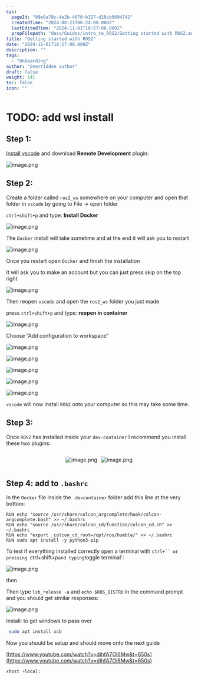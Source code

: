 ```yaml
---
sys:
  pageId: "89e0a78c-4e2b-4070-b327-d28cb0694742"
  createdTime: "2024-08-21T00:24:00.000Z"
  lastEditedTime: "2024-11-01T18:57:00.000Z"
  propFilepath: "docs/Guides/intro_to_ROS2/Getting started with ROS2.md"
title: "Getting started with ROS2"
date: "2024-11-01T18:57:00.000Z"
description: ""
tags:
  - "Onboarding"
author: "Overridden author"
draft: false
weight: 141
toc: false
icon: ""
---
```


# TODO: add wsl install

## Step 1:

[Install vscode](https://code.visualstudio.com/download) and download **Remote Development** plugin:

![image.png](https://prod-files-secure.s3.us-west-2.amazonaws.com/d518164a-d88e-44d1-a4ee-3adb3bd8bce0/efb52993-1881-4a40-b95e-6f020334f022/image.png?X-Amz-Algorithm=AWS4-HMAC-SHA256&X-Amz-Content-Sha256=UNSIGNED-PAYLOAD&X-Amz-Credential=ASIAZI2LB4662Y7K4DFI%2F20250129%2Fus-west-2%2Fs3%2Faws4_request&X-Amz-Date=20250129T081012Z&X-Amz-Expires=3600&X-Amz-Security-Token=IQoJb3JpZ2luX2VjEID%2F%2F%2F%2F%2F%2F%2F%2F%2F%2FwEaCXVzLXdlc3QtMiJIMEYCIQDQ8Ie%2B4pNYdVv%2FH99QMh3L6N0UGmWyW9EnCdkAeAPJ%2FAIhAKajuOZP50nfYHhiF7WgH64KLkR1uRJaj6eb2Bs67X2WKogECIn%2F%2F%2F%2F%2F%2F%2F%2F%2F%2FwEQABoMNjM3NDIzMTgzODA1IgwoDb9C1aZ549MzCyUq3AOICZr6fo8kWcR449XE070TWdhQ4VXKVwqFieUjNiALdLhMiYLwMiyuLxv2YOgyWtU%2FqajfDcfUY5%2FUr2V%2FdRmi0c%2FuTCffaeZsHPXpYW8OteXyIk8z0qyV2isDJTEJfEJqsDln%2FG0szTEk%2FvqBiOOgHiKjdQL2SmVd%2BafVXN%2BOsIAH%2BJbpyM3ZmjeU93crqmlu2x9qSfEYYZnFlf%2Bvkic4HEQNgSK9VDcUt%2BBikVubK27JDO6ASrZTrTX7Pqn5sQCgJifFZCOJG9wmyXxqw55L06I3Z2WydmevmDySBJyEq8CYoWoW4To9wajHHDj2nWippW24xXHr20rTA0rptO6qZIbhMG23ZLoirnqYWnvr3YlA3ku2pKWiY43YmlFZG1tHDof9XOKDrQdXtz5njYbaOjrAS7jpArTZGiTi%2B22jG6CNlHZKhYZ7a9xXlqinWMKP%2FEPbtH8fYx006COn84oRhoHkfXWzv1QeeWpBA9z4kkZLCLoBGAY%2Fpr5bFQw3%2F01zf5gZ6ce0XriCoKu0lqqgsxGE6xpcbHwOTAe6uFNzLN5M8WE5cIM35m4juxRxpmiBt6Y0kn19Re563nALH30hVcr2ykNXeqCBEvv9SMYSUTf13TFOG1FMMTYl6TDer%2Be8BjqkAWNwRlMMcXUzOW7VJeSTbyIHhk5LVdKnkC2p2NDfSzuOAoEKgBemgDdgNT1fYx2xWMJeH7%2B3VTt53x5pSD6cSTU%2FMD78BVBLBL8W4mmYChGSw2hfQiaEFEmC46NMKJnzcvI6UnNdAr5UJc0yj%2BoiKlJjCUY7MVWcTnbgnaD2DTTAAF5FuOEKc1q3pZC1HcRrLxFrcmtBcjss2eythUppYT%2FNCxNd&X-Amz-Signature=00120d7b8560e20c396f3c24317d1eba400490dff78a1b6c03120bd4d148d08b&X-Amz-SignedHeaders=host&x-id=GetObject)

## Step 2:

Create a folder called `ros2_ws` somewhere on your computer and open that folder in `vscode` by going to File → open folder 

`ctrl+shift+p` and type: **Install Docker**

![image.png](https://prod-files-secure.s3.us-west-2.amazonaws.com/d518164a-d88e-44d1-a4ee-3adb3bd8bce0/2269dc0e-1cd5-47ff-bceb-c04ad9b2eab0/image.png?X-Amz-Algorithm=AWS4-HMAC-SHA256&X-Amz-Content-Sha256=UNSIGNED-PAYLOAD&X-Amz-Credential=ASIAZI2LB4662Y7K4DFI%2F20250129%2Fus-west-2%2Fs3%2Faws4_request&X-Amz-Date=20250129T081012Z&X-Amz-Expires=3600&X-Amz-Security-Token=IQoJb3JpZ2luX2VjEID%2F%2F%2F%2F%2F%2F%2F%2F%2F%2FwEaCXVzLXdlc3QtMiJIMEYCIQDQ8Ie%2B4pNYdVv%2FH99QMh3L6N0UGmWyW9EnCdkAeAPJ%2FAIhAKajuOZP50nfYHhiF7WgH64KLkR1uRJaj6eb2Bs67X2WKogECIn%2F%2F%2F%2F%2F%2F%2F%2F%2F%2FwEQABoMNjM3NDIzMTgzODA1IgwoDb9C1aZ549MzCyUq3AOICZr6fo8kWcR449XE070TWdhQ4VXKVwqFieUjNiALdLhMiYLwMiyuLxv2YOgyWtU%2FqajfDcfUY5%2FUr2V%2FdRmi0c%2FuTCffaeZsHPXpYW8OteXyIk8z0qyV2isDJTEJfEJqsDln%2FG0szTEk%2FvqBiOOgHiKjdQL2SmVd%2BafVXN%2BOsIAH%2BJbpyM3ZmjeU93crqmlu2x9qSfEYYZnFlf%2Bvkic4HEQNgSK9VDcUt%2BBikVubK27JDO6ASrZTrTX7Pqn5sQCgJifFZCOJG9wmyXxqw55L06I3Z2WydmevmDySBJyEq8CYoWoW4To9wajHHDj2nWippW24xXHr20rTA0rptO6qZIbhMG23ZLoirnqYWnvr3YlA3ku2pKWiY43YmlFZG1tHDof9XOKDrQdXtz5njYbaOjrAS7jpArTZGiTi%2B22jG6CNlHZKhYZ7a9xXlqinWMKP%2FEPbtH8fYx006COn84oRhoHkfXWzv1QeeWpBA9z4kkZLCLoBGAY%2Fpr5bFQw3%2F01zf5gZ6ce0XriCoKu0lqqgsxGE6xpcbHwOTAe6uFNzLN5M8WE5cIM35m4juxRxpmiBt6Y0kn19Re563nALH30hVcr2ykNXeqCBEvv9SMYSUTf13TFOG1FMMTYl6TDer%2Be8BjqkAWNwRlMMcXUzOW7VJeSTbyIHhk5LVdKnkC2p2NDfSzuOAoEKgBemgDdgNT1fYx2xWMJeH7%2B3VTt53x5pSD6cSTU%2FMD78BVBLBL8W4mmYChGSw2hfQiaEFEmC46NMKJnzcvI6UnNdAr5UJc0yj%2BoiKlJjCUY7MVWcTnbgnaD2DTTAAF5FuOEKc1q3pZC1HcRrLxFrcmtBcjss2eythUppYT%2FNCxNd&X-Amz-Signature=a819f4fe797791af0bcdf8c78eae6e3de5fa9add522e18bffec30f62c7d8bf40&X-Amz-SignedHeaders=host&x-id=GetObject)

The `Docker` install will take sometime and at the end it will ask you to restart

![image.png](https://prod-files-secure.s3.us-west-2.amazonaws.com/d518164a-d88e-44d1-a4ee-3adb3bd8bce0/ed233f78-be33-4b1f-b89c-9c346c0e961e/image.png?X-Amz-Algorithm=AWS4-HMAC-SHA256&X-Amz-Content-Sha256=UNSIGNED-PAYLOAD&X-Amz-Credential=ASIAZI2LB4662Y7K4DFI%2F20250129%2Fus-west-2%2Fs3%2Faws4_request&X-Amz-Date=20250129T081012Z&X-Amz-Expires=3600&X-Amz-Security-Token=IQoJb3JpZ2luX2VjEID%2F%2F%2F%2F%2F%2F%2F%2F%2F%2FwEaCXVzLXdlc3QtMiJIMEYCIQDQ8Ie%2B4pNYdVv%2FH99QMh3L6N0UGmWyW9EnCdkAeAPJ%2FAIhAKajuOZP50nfYHhiF7WgH64KLkR1uRJaj6eb2Bs67X2WKogECIn%2F%2F%2F%2F%2F%2F%2F%2F%2F%2FwEQABoMNjM3NDIzMTgzODA1IgwoDb9C1aZ549MzCyUq3AOICZr6fo8kWcR449XE070TWdhQ4VXKVwqFieUjNiALdLhMiYLwMiyuLxv2YOgyWtU%2FqajfDcfUY5%2FUr2V%2FdRmi0c%2FuTCffaeZsHPXpYW8OteXyIk8z0qyV2isDJTEJfEJqsDln%2FG0szTEk%2FvqBiOOgHiKjdQL2SmVd%2BafVXN%2BOsIAH%2BJbpyM3ZmjeU93crqmlu2x9qSfEYYZnFlf%2Bvkic4HEQNgSK9VDcUt%2BBikVubK27JDO6ASrZTrTX7Pqn5sQCgJifFZCOJG9wmyXxqw55L06I3Z2WydmevmDySBJyEq8CYoWoW4To9wajHHDj2nWippW24xXHr20rTA0rptO6qZIbhMG23ZLoirnqYWnvr3YlA3ku2pKWiY43YmlFZG1tHDof9XOKDrQdXtz5njYbaOjrAS7jpArTZGiTi%2B22jG6CNlHZKhYZ7a9xXlqinWMKP%2FEPbtH8fYx006COn84oRhoHkfXWzv1QeeWpBA9z4kkZLCLoBGAY%2Fpr5bFQw3%2F01zf5gZ6ce0XriCoKu0lqqgsxGE6xpcbHwOTAe6uFNzLN5M8WE5cIM35m4juxRxpmiBt6Y0kn19Re563nALH30hVcr2ykNXeqCBEvv9SMYSUTf13TFOG1FMMTYl6TDer%2Be8BjqkAWNwRlMMcXUzOW7VJeSTbyIHhk5LVdKnkC2p2NDfSzuOAoEKgBemgDdgNT1fYx2xWMJeH7%2B3VTt53x5pSD6cSTU%2FMD78BVBLBL8W4mmYChGSw2hfQiaEFEmC46NMKJnzcvI6UnNdAr5UJc0yj%2BoiKlJjCUY7MVWcTnbgnaD2DTTAAF5FuOEKc1q3pZC1HcRrLxFrcmtBcjss2eythUppYT%2FNCxNd&X-Amz-Signature=c652ea376d6863c526a5cdd24e85002e206de4748cc224f5d8d73b6a9b57d2e5&X-Amz-SignedHeaders=host&x-id=GetObject)

Once you restart open `Docker` and finish the installation

It will ask you to make an account but you can just press skip on the top right

![image.png](https://prod-files-secure.s3.us-west-2.amazonaws.com/d518164a-d88e-44d1-a4ee-3adb3bd8bce0/21010ad9-1659-4fd9-9f59-9932a09b2a3d/image.png?X-Amz-Algorithm=AWS4-HMAC-SHA256&X-Amz-Content-Sha256=UNSIGNED-PAYLOAD&X-Amz-Credential=ASIAZI2LB4662Y7K4DFI%2F20250129%2Fus-west-2%2Fs3%2Faws4_request&X-Amz-Date=20250129T081012Z&X-Amz-Expires=3600&X-Amz-Security-Token=IQoJb3JpZ2luX2VjEID%2F%2F%2F%2F%2F%2F%2F%2F%2F%2FwEaCXVzLXdlc3QtMiJIMEYCIQDQ8Ie%2B4pNYdVv%2FH99QMh3L6N0UGmWyW9EnCdkAeAPJ%2FAIhAKajuOZP50nfYHhiF7WgH64KLkR1uRJaj6eb2Bs67X2WKogECIn%2F%2F%2F%2F%2F%2F%2F%2F%2F%2FwEQABoMNjM3NDIzMTgzODA1IgwoDb9C1aZ549MzCyUq3AOICZr6fo8kWcR449XE070TWdhQ4VXKVwqFieUjNiALdLhMiYLwMiyuLxv2YOgyWtU%2FqajfDcfUY5%2FUr2V%2FdRmi0c%2FuTCffaeZsHPXpYW8OteXyIk8z0qyV2isDJTEJfEJqsDln%2FG0szTEk%2FvqBiOOgHiKjdQL2SmVd%2BafVXN%2BOsIAH%2BJbpyM3ZmjeU93crqmlu2x9qSfEYYZnFlf%2Bvkic4HEQNgSK9VDcUt%2BBikVubK27JDO6ASrZTrTX7Pqn5sQCgJifFZCOJG9wmyXxqw55L06I3Z2WydmevmDySBJyEq8CYoWoW4To9wajHHDj2nWippW24xXHr20rTA0rptO6qZIbhMG23ZLoirnqYWnvr3YlA3ku2pKWiY43YmlFZG1tHDof9XOKDrQdXtz5njYbaOjrAS7jpArTZGiTi%2B22jG6CNlHZKhYZ7a9xXlqinWMKP%2FEPbtH8fYx006COn84oRhoHkfXWzv1QeeWpBA9z4kkZLCLoBGAY%2Fpr5bFQw3%2F01zf5gZ6ce0XriCoKu0lqqgsxGE6xpcbHwOTAe6uFNzLN5M8WE5cIM35m4juxRxpmiBt6Y0kn19Re563nALH30hVcr2ykNXeqCBEvv9SMYSUTf13TFOG1FMMTYl6TDer%2Be8BjqkAWNwRlMMcXUzOW7VJeSTbyIHhk5LVdKnkC2p2NDfSzuOAoEKgBemgDdgNT1fYx2xWMJeH7%2B3VTt53x5pSD6cSTU%2FMD78BVBLBL8W4mmYChGSw2hfQiaEFEmC46NMKJnzcvI6UnNdAr5UJc0yj%2BoiKlJjCUY7MVWcTnbgnaD2DTTAAF5FuOEKc1q3pZC1HcRrLxFrcmtBcjss2eythUppYT%2FNCxNd&X-Amz-Signature=d2ac4893ead3dfe8d9d33d0d1d84db4863c16aa226177b5fff4c891699afb11c&X-Amz-SignedHeaders=host&x-id=GetObject)

Then reopen `vscode` and open the `ros2_ws` folder you just made

press `ctrl+shift+p` and type: **reopen in container**

![image.png](https://prod-files-secure.s3.us-west-2.amazonaws.com/d518164a-d88e-44d1-a4ee-3adb3bd8bce0/4e93b8c2-41ad-488c-8095-c74205196118/image.png?X-Amz-Algorithm=AWS4-HMAC-SHA256&X-Amz-Content-Sha256=UNSIGNED-PAYLOAD&X-Amz-Credential=ASIAZI2LB4662Y7K4DFI%2F20250129%2Fus-west-2%2Fs3%2Faws4_request&X-Amz-Date=20250129T081012Z&X-Amz-Expires=3600&X-Amz-Security-Token=IQoJb3JpZ2luX2VjEID%2F%2F%2F%2F%2F%2F%2F%2F%2F%2FwEaCXVzLXdlc3QtMiJIMEYCIQDQ8Ie%2B4pNYdVv%2FH99QMh3L6N0UGmWyW9EnCdkAeAPJ%2FAIhAKajuOZP50nfYHhiF7WgH64KLkR1uRJaj6eb2Bs67X2WKogECIn%2F%2F%2F%2F%2F%2F%2F%2F%2F%2FwEQABoMNjM3NDIzMTgzODA1IgwoDb9C1aZ549MzCyUq3AOICZr6fo8kWcR449XE070TWdhQ4VXKVwqFieUjNiALdLhMiYLwMiyuLxv2YOgyWtU%2FqajfDcfUY5%2FUr2V%2FdRmi0c%2FuTCffaeZsHPXpYW8OteXyIk8z0qyV2isDJTEJfEJqsDln%2FG0szTEk%2FvqBiOOgHiKjdQL2SmVd%2BafVXN%2BOsIAH%2BJbpyM3ZmjeU93crqmlu2x9qSfEYYZnFlf%2Bvkic4HEQNgSK9VDcUt%2BBikVubK27JDO6ASrZTrTX7Pqn5sQCgJifFZCOJG9wmyXxqw55L06I3Z2WydmevmDySBJyEq8CYoWoW4To9wajHHDj2nWippW24xXHr20rTA0rptO6qZIbhMG23ZLoirnqYWnvr3YlA3ku2pKWiY43YmlFZG1tHDof9XOKDrQdXtz5njYbaOjrAS7jpArTZGiTi%2B22jG6CNlHZKhYZ7a9xXlqinWMKP%2FEPbtH8fYx006COn84oRhoHkfXWzv1QeeWpBA9z4kkZLCLoBGAY%2Fpr5bFQw3%2F01zf5gZ6ce0XriCoKu0lqqgsxGE6xpcbHwOTAe6uFNzLN5M8WE5cIM35m4juxRxpmiBt6Y0kn19Re563nALH30hVcr2ykNXeqCBEvv9SMYSUTf13TFOG1FMMTYl6TDer%2Be8BjqkAWNwRlMMcXUzOW7VJeSTbyIHhk5LVdKnkC2p2NDfSzuOAoEKgBemgDdgNT1fYx2xWMJeH7%2B3VTt53x5pSD6cSTU%2FMD78BVBLBL8W4mmYChGSw2hfQiaEFEmC46NMKJnzcvI6UnNdAr5UJc0yj%2BoiKlJjCUY7MVWcTnbgnaD2DTTAAF5FuOEKc1q3pZC1HcRrLxFrcmtBcjss2eythUppYT%2FNCxNd&X-Amz-Signature=c08f6b0639174a49ee313ea1980895a1dc9a17ebb0f5f912c3fd3b03da4b7a97&X-Amz-SignedHeaders=host&x-id=GetObject)

Choose “Add configuration to workspace”

![image.png](https://prod-files-secure.s3.us-west-2.amazonaws.com/d518164a-d88e-44d1-a4ee-3adb3bd8bce0/9560b282-5060-4989-ba37-97e7b2c22476/image.png?X-Amz-Algorithm=AWS4-HMAC-SHA256&X-Amz-Content-Sha256=UNSIGNED-PAYLOAD&X-Amz-Credential=ASIAZI2LB4662Y7K4DFI%2F20250129%2Fus-west-2%2Fs3%2Faws4_request&X-Amz-Date=20250129T081012Z&X-Amz-Expires=3600&X-Amz-Security-Token=IQoJb3JpZ2luX2VjEID%2F%2F%2F%2F%2F%2F%2F%2F%2F%2FwEaCXVzLXdlc3QtMiJIMEYCIQDQ8Ie%2B4pNYdVv%2FH99QMh3L6N0UGmWyW9EnCdkAeAPJ%2FAIhAKajuOZP50nfYHhiF7WgH64KLkR1uRJaj6eb2Bs67X2WKogECIn%2F%2F%2F%2F%2F%2F%2F%2F%2F%2FwEQABoMNjM3NDIzMTgzODA1IgwoDb9C1aZ549MzCyUq3AOICZr6fo8kWcR449XE070TWdhQ4VXKVwqFieUjNiALdLhMiYLwMiyuLxv2YOgyWtU%2FqajfDcfUY5%2FUr2V%2FdRmi0c%2FuTCffaeZsHPXpYW8OteXyIk8z0qyV2isDJTEJfEJqsDln%2FG0szTEk%2FvqBiOOgHiKjdQL2SmVd%2BafVXN%2BOsIAH%2BJbpyM3ZmjeU93crqmlu2x9qSfEYYZnFlf%2Bvkic4HEQNgSK9VDcUt%2BBikVubK27JDO6ASrZTrTX7Pqn5sQCgJifFZCOJG9wmyXxqw55L06I3Z2WydmevmDySBJyEq8CYoWoW4To9wajHHDj2nWippW24xXHr20rTA0rptO6qZIbhMG23ZLoirnqYWnvr3YlA3ku2pKWiY43YmlFZG1tHDof9XOKDrQdXtz5njYbaOjrAS7jpArTZGiTi%2B22jG6CNlHZKhYZ7a9xXlqinWMKP%2FEPbtH8fYx006COn84oRhoHkfXWzv1QeeWpBA9z4kkZLCLoBGAY%2Fpr5bFQw3%2F01zf5gZ6ce0XriCoKu0lqqgsxGE6xpcbHwOTAe6uFNzLN5M8WE5cIM35m4juxRxpmiBt6Y0kn19Re563nALH30hVcr2ykNXeqCBEvv9SMYSUTf13TFOG1FMMTYl6TDer%2Be8BjqkAWNwRlMMcXUzOW7VJeSTbyIHhk5LVdKnkC2p2NDfSzuOAoEKgBemgDdgNT1fYx2xWMJeH7%2B3VTt53x5pSD6cSTU%2FMD78BVBLBL8W4mmYChGSw2hfQiaEFEmC46NMKJnzcvI6UnNdAr5UJc0yj%2BoiKlJjCUY7MVWcTnbgnaD2DTTAAF5FuOEKc1q3pZC1HcRrLxFrcmtBcjss2eythUppYT%2FNCxNd&X-Amz-Signature=e31c8ce554501c30938bf60157e4f98036f0d5664769b89de31862d7174d964d&X-Amz-SignedHeaders=host&x-id=GetObject)

![image.png](https://prod-files-secure.s3.us-west-2.amazonaws.com/d518164a-d88e-44d1-a4ee-3adb3bd8bce0/2ee63f81-886b-48e8-a553-dc6e5eac99e4/image.png?X-Amz-Algorithm=AWS4-HMAC-SHA256&X-Amz-Content-Sha256=UNSIGNED-PAYLOAD&X-Amz-Credential=ASIAZI2LB4662Y7K4DFI%2F20250129%2Fus-west-2%2Fs3%2Faws4_request&X-Amz-Date=20250129T081012Z&X-Amz-Expires=3600&X-Amz-Security-Token=IQoJb3JpZ2luX2VjEID%2F%2F%2F%2F%2F%2F%2F%2F%2F%2FwEaCXVzLXdlc3QtMiJIMEYCIQDQ8Ie%2B4pNYdVv%2FH99QMh3L6N0UGmWyW9EnCdkAeAPJ%2FAIhAKajuOZP50nfYHhiF7WgH64KLkR1uRJaj6eb2Bs67X2WKogECIn%2F%2F%2F%2F%2F%2F%2F%2F%2F%2FwEQABoMNjM3NDIzMTgzODA1IgwoDb9C1aZ549MzCyUq3AOICZr6fo8kWcR449XE070TWdhQ4VXKVwqFieUjNiALdLhMiYLwMiyuLxv2YOgyWtU%2FqajfDcfUY5%2FUr2V%2FdRmi0c%2FuTCffaeZsHPXpYW8OteXyIk8z0qyV2isDJTEJfEJqsDln%2FG0szTEk%2FvqBiOOgHiKjdQL2SmVd%2BafVXN%2BOsIAH%2BJbpyM3ZmjeU93crqmlu2x9qSfEYYZnFlf%2Bvkic4HEQNgSK9VDcUt%2BBikVubK27JDO6ASrZTrTX7Pqn5sQCgJifFZCOJG9wmyXxqw55L06I3Z2WydmevmDySBJyEq8CYoWoW4To9wajHHDj2nWippW24xXHr20rTA0rptO6qZIbhMG23ZLoirnqYWnvr3YlA3ku2pKWiY43YmlFZG1tHDof9XOKDrQdXtz5njYbaOjrAS7jpArTZGiTi%2B22jG6CNlHZKhYZ7a9xXlqinWMKP%2FEPbtH8fYx006COn84oRhoHkfXWzv1QeeWpBA9z4kkZLCLoBGAY%2Fpr5bFQw3%2F01zf5gZ6ce0XriCoKu0lqqgsxGE6xpcbHwOTAe6uFNzLN5M8WE5cIM35m4juxRxpmiBt6Y0kn19Re563nALH30hVcr2ykNXeqCBEvv9SMYSUTf13TFOG1FMMTYl6TDer%2Be8BjqkAWNwRlMMcXUzOW7VJeSTbyIHhk5LVdKnkC2p2NDfSzuOAoEKgBemgDdgNT1fYx2xWMJeH7%2B3VTt53x5pSD6cSTU%2FMD78BVBLBL8W4mmYChGSw2hfQiaEFEmC46NMKJnzcvI6UnNdAr5UJc0yj%2BoiKlJjCUY7MVWcTnbgnaD2DTTAAF5FuOEKc1q3pZC1HcRrLxFrcmtBcjss2eythUppYT%2FNCxNd&X-Amz-Signature=708e390ba83999bc4ed322f9c060aefcf5e3a9411f63048c2ffc74a05d08fb16&X-Amz-SignedHeaders=host&x-id=GetObject)

![image.png](https://prod-files-secure.s3.us-west-2.amazonaws.com/d518164a-d88e-44d1-a4ee-3adb3bd8bce0/ae1580b2-b048-407e-aed9-b584224a7a04/image.png?X-Amz-Algorithm=AWS4-HMAC-SHA256&X-Amz-Content-Sha256=UNSIGNED-PAYLOAD&X-Amz-Credential=ASIAZI2LB4662Y7K4DFI%2F20250129%2Fus-west-2%2Fs3%2Faws4_request&X-Amz-Date=20250129T081012Z&X-Amz-Expires=3600&X-Amz-Security-Token=IQoJb3JpZ2luX2VjEID%2F%2F%2F%2F%2F%2F%2F%2F%2F%2FwEaCXVzLXdlc3QtMiJIMEYCIQDQ8Ie%2B4pNYdVv%2FH99QMh3L6N0UGmWyW9EnCdkAeAPJ%2FAIhAKajuOZP50nfYHhiF7WgH64KLkR1uRJaj6eb2Bs67X2WKogECIn%2F%2F%2F%2F%2F%2F%2F%2F%2F%2FwEQABoMNjM3NDIzMTgzODA1IgwoDb9C1aZ549MzCyUq3AOICZr6fo8kWcR449XE070TWdhQ4VXKVwqFieUjNiALdLhMiYLwMiyuLxv2YOgyWtU%2FqajfDcfUY5%2FUr2V%2FdRmi0c%2FuTCffaeZsHPXpYW8OteXyIk8z0qyV2isDJTEJfEJqsDln%2FG0szTEk%2FvqBiOOgHiKjdQL2SmVd%2BafVXN%2BOsIAH%2BJbpyM3ZmjeU93crqmlu2x9qSfEYYZnFlf%2Bvkic4HEQNgSK9VDcUt%2BBikVubK27JDO6ASrZTrTX7Pqn5sQCgJifFZCOJG9wmyXxqw55L06I3Z2WydmevmDySBJyEq8CYoWoW4To9wajHHDj2nWippW24xXHr20rTA0rptO6qZIbhMG23ZLoirnqYWnvr3YlA3ku2pKWiY43YmlFZG1tHDof9XOKDrQdXtz5njYbaOjrAS7jpArTZGiTi%2B22jG6CNlHZKhYZ7a9xXlqinWMKP%2FEPbtH8fYx006COn84oRhoHkfXWzv1QeeWpBA9z4kkZLCLoBGAY%2Fpr5bFQw3%2F01zf5gZ6ce0XriCoKu0lqqgsxGE6xpcbHwOTAe6uFNzLN5M8WE5cIM35m4juxRxpmiBt6Y0kn19Re563nALH30hVcr2ykNXeqCBEvv9SMYSUTf13TFOG1FMMTYl6TDer%2Be8BjqkAWNwRlMMcXUzOW7VJeSTbyIHhk5LVdKnkC2p2NDfSzuOAoEKgBemgDdgNT1fYx2xWMJeH7%2B3VTt53x5pSD6cSTU%2FMD78BVBLBL8W4mmYChGSw2hfQiaEFEmC46NMKJnzcvI6UnNdAr5UJc0yj%2BoiKlJjCUY7MVWcTnbgnaD2DTTAAF5FuOEKc1q3pZC1HcRrLxFrcmtBcjss2eythUppYT%2FNCxNd&X-Amz-Signature=2ed939c2f366ad3c5001584fa1cc178d5da9d6aeeb93464b4eb6d24ad6df7eab&X-Amz-SignedHeaders=host&x-id=GetObject)

![image.png](https://prod-files-secure.s3.us-west-2.amazonaws.com/d518164a-d88e-44d1-a4ee-3adb3bd8bce0/53255b28-f75e-430f-b9e3-c0ac8577e42b/image.png?X-Amz-Algorithm=AWS4-HMAC-SHA256&X-Amz-Content-Sha256=UNSIGNED-PAYLOAD&X-Amz-Credential=ASIAZI2LB4662Y7K4DFI%2F20250129%2Fus-west-2%2Fs3%2Faws4_request&X-Amz-Date=20250129T081012Z&X-Amz-Expires=3600&X-Amz-Security-Token=IQoJb3JpZ2luX2VjEID%2F%2F%2F%2F%2F%2F%2F%2F%2F%2FwEaCXVzLXdlc3QtMiJIMEYCIQDQ8Ie%2B4pNYdVv%2FH99QMh3L6N0UGmWyW9EnCdkAeAPJ%2FAIhAKajuOZP50nfYHhiF7WgH64KLkR1uRJaj6eb2Bs67X2WKogECIn%2F%2F%2F%2F%2F%2F%2F%2F%2F%2FwEQABoMNjM3NDIzMTgzODA1IgwoDb9C1aZ549MzCyUq3AOICZr6fo8kWcR449XE070TWdhQ4VXKVwqFieUjNiALdLhMiYLwMiyuLxv2YOgyWtU%2FqajfDcfUY5%2FUr2V%2FdRmi0c%2FuTCffaeZsHPXpYW8OteXyIk8z0qyV2isDJTEJfEJqsDln%2FG0szTEk%2FvqBiOOgHiKjdQL2SmVd%2BafVXN%2BOsIAH%2BJbpyM3ZmjeU93crqmlu2x9qSfEYYZnFlf%2Bvkic4HEQNgSK9VDcUt%2BBikVubK27JDO6ASrZTrTX7Pqn5sQCgJifFZCOJG9wmyXxqw55L06I3Z2WydmevmDySBJyEq8CYoWoW4To9wajHHDj2nWippW24xXHr20rTA0rptO6qZIbhMG23ZLoirnqYWnvr3YlA3ku2pKWiY43YmlFZG1tHDof9XOKDrQdXtz5njYbaOjrAS7jpArTZGiTi%2B22jG6CNlHZKhYZ7a9xXlqinWMKP%2FEPbtH8fYx006COn84oRhoHkfXWzv1QeeWpBA9z4kkZLCLoBGAY%2Fpr5bFQw3%2F01zf5gZ6ce0XriCoKu0lqqgsxGE6xpcbHwOTAe6uFNzLN5M8WE5cIM35m4juxRxpmiBt6Y0kn19Re563nALH30hVcr2ykNXeqCBEvv9SMYSUTf13TFOG1FMMTYl6TDer%2Be8BjqkAWNwRlMMcXUzOW7VJeSTbyIHhk5LVdKnkC2p2NDfSzuOAoEKgBemgDdgNT1fYx2xWMJeH7%2B3VTt53x5pSD6cSTU%2FMD78BVBLBL8W4mmYChGSw2hfQiaEFEmC46NMKJnzcvI6UnNdAr5UJc0yj%2BoiKlJjCUY7MVWcTnbgnaD2DTTAAF5FuOEKc1q3pZC1HcRrLxFrcmtBcjss2eythUppYT%2FNCxNd&X-Amz-Signature=58f8b362a84d56f5d2496142e57ea6c1e9e37fad17a4cbb634b32fe10f5b9ed4&X-Amz-SignedHeaders=host&x-id=GetObject)

![image.png](https://prod-files-secure.s3.us-west-2.amazonaws.com/d518164a-d88e-44d1-a4ee-3adb3bd8bce0/7c562767-5af9-4ffb-97d1-327bcdf4ee00/image.png?X-Amz-Algorithm=AWS4-HMAC-SHA256&X-Amz-Content-Sha256=UNSIGNED-PAYLOAD&X-Amz-Credential=ASIAZI2LB4662Y7K4DFI%2F20250129%2Fus-west-2%2Fs3%2Faws4_request&X-Amz-Date=20250129T081012Z&X-Amz-Expires=3600&X-Amz-Security-Token=IQoJb3JpZ2luX2VjEID%2F%2F%2F%2F%2F%2F%2F%2F%2F%2FwEaCXVzLXdlc3QtMiJIMEYCIQDQ8Ie%2B4pNYdVv%2FH99QMh3L6N0UGmWyW9EnCdkAeAPJ%2FAIhAKajuOZP50nfYHhiF7WgH64KLkR1uRJaj6eb2Bs67X2WKogECIn%2F%2F%2F%2F%2F%2F%2F%2F%2F%2FwEQABoMNjM3NDIzMTgzODA1IgwoDb9C1aZ549MzCyUq3AOICZr6fo8kWcR449XE070TWdhQ4VXKVwqFieUjNiALdLhMiYLwMiyuLxv2YOgyWtU%2FqajfDcfUY5%2FUr2V%2FdRmi0c%2FuTCffaeZsHPXpYW8OteXyIk8z0qyV2isDJTEJfEJqsDln%2FG0szTEk%2FvqBiOOgHiKjdQL2SmVd%2BafVXN%2BOsIAH%2BJbpyM3ZmjeU93crqmlu2x9qSfEYYZnFlf%2Bvkic4HEQNgSK9VDcUt%2BBikVubK27JDO6ASrZTrTX7Pqn5sQCgJifFZCOJG9wmyXxqw55L06I3Z2WydmevmDySBJyEq8CYoWoW4To9wajHHDj2nWippW24xXHr20rTA0rptO6qZIbhMG23ZLoirnqYWnvr3YlA3ku2pKWiY43YmlFZG1tHDof9XOKDrQdXtz5njYbaOjrAS7jpArTZGiTi%2B22jG6CNlHZKhYZ7a9xXlqinWMKP%2FEPbtH8fYx006COn84oRhoHkfXWzv1QeeWpBA9z4kkZLCLoBGAY%2Fpr5bFQw3%2F01zf5gZ6ce0XriCoKu0lqqgsxGE6xpcbHwOTAe6uFNzLN5M8WE5cIM35m4juxRxpmiBt6Y0kn19Re563nALH30hVcr2ykNXeqCBEvv9SMYSUTf13TFOG1FMMTYl6TDer%2Be8BjqkAWNwRlMMcXUzOW7VJeSTbyIHhk5LVdKnkC2p2NDfSzuOAoEKgBemgDdgNT1fYx2xWMJeH7%2B3VTt53x5pSD6cSTU%2FMD78BVBLBL8W4mmYChGSw2hfQiaEFEmC46NMKJnzcvI6UnNdAr5UJc0yj%2BoiKlJjCUY7MVWcTnbgnaD2DTTAAF5FuOEKc1q3pZC1HcRrLxFrcmtBcjss2eythUppYT%2FNCxNd&X-Amz-Signature=eb0c24115d73a9efc27ce57bfcf3ba6307cec8191281f5341551a94771677d39&X-Amz-SignedHeaders=host&x-id=GetObject)

`vscode` will now install `ROS2` onto your computer so this may take some time.

## Step 3:

Once `ROS2` has installed inside your `dev-container` I recommend you install these two plugins:

<div style="display: flex;flex-direction: row; column-gap:10px; max-width: 630px;justify-content: center;">
<div>

![image.png](https://prod-files-secure.s3.us-west-2.amazonaws.com/d518164a-d88e-44d1-a4ee-3adb3bd8bce0/3fc3d550-5a54-4ba1-ba6b-faa01cdb7369/image.png?X-Amz-Algorithm=AWS4-HMAC-SHA256&X-Amz-Content-Sha256=UNSIGNED-PAYLOAD&X-Amz-Credential=ASIAZI2LB466SBGWH7NC%2F20250129%2Fus-west-2%2Fs3%2Faws4_request&X-Amz-Date=20250129T081015Z&X-Amz-Expires=3600&X-Amz-Security-Token=IQoJb3JpZ2luX2VjEID%2F%2F%2F%2F%2F%2F%2F%2F%2F%2FwEaCXVzLXdlc3QtMiJHMEUCIF1SbS5fApgfiafnwJg0hA3Ptq5bianFHfwFDWAII%2FjbAiEA%2FpLEjRKJfqSZmXzgUxMMSJOyuIma3KCOnoRFB8PaCDcqiAQIiP%2F%2F%2F%2F%2F%2F%2F%2F%2F%2FARAAGgw2Mzc0MjMxODM4MDUiDOzLnfTHYflamJStKircA6L9Qipo9bPQZTGShpTc4ai6y4eO%2BBfnxxUdFguAaeIpX7Y1QxOkLnA1id9WQ4pnOD2gNi1V32Y0VwJS4KoXbjUnJ24BZ2O7OfvNaoEh3nl2PkpjOInzkgBtrKSspALnhQ7m3s1BFsN12%2Fk6EyZICCHw1hKfrzhjkudteHQpdA5%2FL9J6%2BtNZZNRyuSpJbWh53Wl4vtpqdn%2BmOx6JNG0Ry5AHMW%2FsmQ7zPJ32IBV5%2B2Fi10M%2B8RW28AV6DdtflHsdlyG6MibdyRJeBG1AVD4PtpTyJcGlGNVGFJEOrRp6wjPBwIQnJS1xu8xj8GzUM9wQd%2FEwvXSUyYUjb7VzeIPcdnsURYE1yqI79p28BAlmvGhh9blh65kl1ZFzOai%2Fs8ejIyPMgJXDW2fQZ%2FH8hrgv634z9yMcc3WmRjKExpC63mF0J%2FucMtbL%2FN9McCnMpzP02Az%2Fr3szVRJB8g0qg2kZ0d4%2FONjDqQOJZemj%2BvExfQFqo0Siz98Dsj%2Fj4MmXV7zG8CeuGoKwubi5Htq1JQv4W7AUOQn2kP%2BuyOGeazFC3dESTTmam%2BXqSwaiCjD4zqOnWBd5VTy3jTrOpvoLdWyLu0X4dm2acabfDxoZBKlU8Qn%2FeNrIdSsD46zzvlaVMJOw57wGOqUBcd6zJAcKswvt70yPh9BLAZfn51w7UhcemapW9o%2F0NZjIsVccU5MSN4s%2F%2FqiZdMJ%2FTq1u%2Fk8m9BznYApKWF4zGt24jr0r6tCDww4IMzLp2AaMDs45oMYrjqGbw49tobZAPSMXnUsdoMCRGo2GQ0VTBv0SWJaJjm6d6WJFf3RpAKvkOTAWB583qKksC0TOabWyuO9kK6Sk0XobonhFBWqjjLCrFEEY&X-Amz-Signature=6ce40653fbb4391f10e18c97b6f5935a5a93a1b2cdfd240b05fed0b9be90fdd4&X-Amz-SignedHeaders=host&x-id=GetObject)

</div>
<div>

![image.png](https://prod-files-secure.s3.us-west-2.amazonaws.com/d518164a-d88e-44d1-a4ee-3adb3bd8bce0/d994cc66-13c2-4093-a5a3-f84cf4601a82/image.png?X-Amz-Algorithm=AWS4-HMAC-SHA256&X-Amz-Content-Sha256=UNSIGNED-PAYLOAD&X-Amz-Credential=ASIAZI2LB4666ATUOAZN%2F20250129%2Fus-west-2%2Fs3%2Faws4_request&X-Amz-Date=20250129T081015Z&X-Amz-Expires=3600&X-Amz-Security-Token=IQoJb3JpZ2luX2VjEID%2F%2F%2F%2F%2F%2F%2F%2F%2F%2FwEaCXVzLXdlc3QtMiJGMEQCIHKPyYAL2XZGcrswm4JqqGOAXkT4zwWjx9z2epqEmSdSAiAZ1J%2FSO0CBhWxmRuEDyP%2FxQoVvo%2Fx5HCFvQzc7DpT6vyqIBAiI%2F%2F%2F%2F%2F%2F%2F%2F%2F%2F8BEAAaDDYzNzQyMzE4MzgwNSIMKOPTmrdJKThmXJ3MKtwDfT8O8V2PavJfR85H7xiu21yCVbtm5JrZz3tJySmdPwPblBZeyLlaWFtByvItRys92bVZk7v4xfyWPdzuU0%2BZu9ufHU7p992jkCy4cMr2tqibcTvfJJNYZ7HLgmLtNKpEU%2B7%2FjYUZ2egHU42wL6lWqPaOAmfa%2Fp0o2o0MclaeT8Oa%2FwJw1AvrljSNcrPYaIg771HGqzyXGTVMrKcODZvNevSnK0GL38GNhlMTkU1DKYf8RsknhMctUgcBY0PpWm0OkM03MRf4%2BDbXr9MLmcuk8s%2F7yjWO3YAkoXz11H98ytR3pt2gQ1rnNLl%2FCSXZdVUQJ5B%2F%2FWNi52y%2Bih30xONiZEiio0MMkQg3vvu5CBaBYCHbwMbdLpRoB9hpIALAdv3yixjyW1vZMjl5CntZCjMZGj1kzQFRfLBEeEWe%2F8Qh%2FdkM7e4hO%2F5KDAMEKTdOezwtXG%2BckKSqxpLMSOpxWm76hqrjYjVGxRDK%2BXc3K4VST5zrma5Y%2BijbfO%2F%2BBQIV8AZK%2BnRLw6Eno7o%2BvBMGDpfB7OrjpWYKfH2v8%2B3RvN%2Fn7L%2B6FcmEaWdI7cQg5aStYZ98Vk3Xe7dkLaLtfN%2BdWloD7XkkzlSK0pQSgQpP%2FICQXeQMOSPJdC2w9OuJ1isw9a7nvAY6pgGjVW8QPcFexqSdLZe3DdT8QsWpo6QiWZ0Fa51kYRZw2hMYZTgTOcZVFbV2i4D%2FKe8Bgf7%2F7j0kL7E95GmOEVLIiLFM3ktq9IoZmx1fDot9Z1KksChP6VsUMcN0uabzlfluBDd%2Fnds85%2BwvJZN3xoIWhzYS40bnSQBDjq2204dzmTk7LKV%2Fli6u5XkxF%2FKYj0k9896wmXxnspFMmffE5lDNJU%2Bf6lo%2F&X-Amz-Signature=96596eea434ebb969315a337a2a9c3fe1846731842c1adba5cd56e3fb40b9db8&X-Amz-SignedHeaders=host&x-id=GetObject)

</div>
</div>

## Step 4: add to `.bashrc`

In the `Docker` file inside the `.devcontainer` folder add this line at the very bottom: 

```docker
RUN echo "source /usr/share/colcon_argcomplete/hook/colcon-argcomplete.bash" >> ~/.bashrc
RUN echo "source /usr/share/colcon_cd/function/colcon_cd.sh" >> ~/.bashrc
RUN echo "export _colcon_cd_root=/opt/ros/humble/" >> ~/.bashrc
RUN sudo apt install -y python3-pip 
```

To test if everything installed correctly open a terminal with `ctrl+`` or pressing `ctrl+shift+p` and typing `toggle terminal`:

![image.png](https://prod-files-secure.s3.us-west-2.amazonaws.com/d518164a-d88e-44d1-a4ee-3adb3bd8bce0/6a4943d8-b04e-4c02-9a58-775f3384d1a5/image.png?X-Amz-Algorithm=AWS4-HMAC-SHA256&X-Amz-Content-Sha256=UNSIGNED-PAYLOAD&X-Amz-Credential=ASIAZI2LB4662Y7K4DFI%2F20250129%2Fus-west-2%2Fs3%2Faws4_request&X-Amz-Date=20250129T081012Z&X-Amz-Expires=3600&X-Amz-Security-Token=IQoJb3JpZ2luX2VjEID%2F%2F%2F%2F%2F%2F%2F%2F%2F%2FwEaCXVzLXdlc3QtMiJIMEYCIQDQ8Ie%2B4pNYdVv%2FH99QMh3L6N0UGmWyW9EnCdkAeAPJ%2FAIhAKajuOZP50nfYHhiF7WgH64KLkR1uRJaj6eb2Bs67X2WKogECIn%2F%2F%2F%2F%2F%2F%2F%2F%2F%2FwEQABoMNjM3NDIzMTgzODA1IgwoDb9C1aZ549MzCyUq3AOICZr6fo8kWcR449XE070TWdhQ4VXKVwqFieUjNiALdLhMiYLwMiyuLxv2YOgyWtU%2FqajfDcfUY5%2FUr2V%2FdRmi0c%2FuTCffaeZsHPXpYW8OteXyIk8z0qyV2isDJTEJfEJqsDln%2FG0szTEk%2FvqBiOOgHiKjdQL2SmVd%2BafVXN%2BOsIAH%2BJbpyM3ZmjeU93crqmlu2x9qSfEYYZnFlf%2Bvkic4HEQNgSK9VDcUt%2BBikVubK27JDO6ASrZTrTX7Pqn5sQCgJifFZCOJG9wmyXxqw55L06I3Z2WydmevmDySBJyEq8CYoWoW4To9wajHHDj2nWippW24xXHr20rTA0rptO6qZIbhMG23ZLoirnqYWnvr3YlA3ku2pKWiY43YmlFZG1tHDof9XOKDrQdXtz5njYbaOjrAS7jpArTZGiTi%2B22jG6CNlHZKhYZ7a9xXlqinWMKP%2FEPbtH8fYx006COn84oRhoHkfXWzv1QeeWpBA9z4kkZLCLoBGAY%2Fpr5bFQw3%2F01zf5gZ6ce0XriCoKu0lqqgsxGE6xpcbHwOTAe6uFNzLN5M8WE5cIM35m4juxRxpmiBt6Y0kn19Re563nALH30hVcr2ykNXeqCBEvv9SMYSUTf13TFOG1FMMTYl6TDer%2Be8BjqkAWNwRlMMcXUzOW7VJeSTbyIHhk5LVdKnkC2p2NDfSzuOAoEKgBemgDdgNT1fYx2xWMJeH7%2B3VTt53x5pSD6cSTU%2FMD78BVBLBL8W4mmYChGSw2hfQiaEFEmC46NMKJnzcvI6UnNdAr5UJc0yj%2BoiKlJjCUY7MVWcTnbgnaD2DTTAAF5FuOEKc1q3pZC1HcRrLxFrcmtBcjss2eythUppYT%2FNCxNd&X-Amz-Signature=e4bcc7b6c84caaf7aecc9f798f017b788d3a3907269764a31d02ac713cd89425&X-Amz-SignedHeaders=host&x-id=GetObject)

then 

Then type `lsb_release -a` and `echo $ROS_DISTRO` in the command prompt and you should get similar responses:

![image.png](https://prod-files-secure.s3.us-west-2.amazonaws.com/d518164a-d88e-44d1-a4ee-3adb3bd8bce0/3e635dec-a805-4e85-8b9e-d000e5b71a4e/image.png?X-Amz-Algorithm=AWS4-HMAC-SHA256&X-Amz-Content-Sha256=UNSIGNED-PAYLOAD&X-Amz-Credential=ASIAZI2LB4662Y7K4DFI%2F20250129%2Fus-west-2%2Fs3%2Faws4_request&X-Amz-Date=20250129T081012Z&X-Amz-Expires=3600&X-Amz-Security-Token=IQoJb3JpZ2luX2VjEID%2F%2F%2F%2F%2F%2F%2F%2F%2F%2FwEaCXVzLXdlc3QtMiJIMEYCIQDQ8Ie%2B4pNYdVv%2FH99QMh3L6N0UGmWyW9EnCdkAeAPJ%2FAIhAKajuOZP50nfYHhiF7WgH64KLkR1uRJaj6eb2Bs67X2WKogECIn%2F%2F%2F%2F%2F%2F%2F%2F%2F%2FwEQABoMNjM3NDIzMTgzODA1IgwoDb9C1aZ549MzCyUq3AOICZr6fo8kWcR449XE070TWdhQ4VXKVwqFieUjNiALdLhMiYLwMiyuLxv2YOgyWtU%2FqajfDcfUY5%2FUr2V%2FdRmi0c%2FuTCffaeZsHPXpYW8OteXyIk8z0qyV2isDJTEJfEJqsDln%2FG0szTEk%2FvqBiOOgHiKjdQL2SmVd%2BafVXN%2BOsIAH%2BJbpyM3ZmjeU93crqmlu2x9qSfEYYZnFlf%2Bvkic4HEQNgSK9VDcUt%2BBikVubK27JDO6ASrZTrTX7Pqn5sQCgJifFZCOJG9wmyXxqw55L06I3Z2WydmevmDySBJyEq8CYoWoW4To9wajHHDj2nWippW24xXHr20rTA0rptO6qZIbhMG23ZLoirnqYWnvr3YlA3ku2pKWiY43YmlFZG1tHDof9XOKDrQdXtz5njYbaOjrAS7jpArTZGiTi%2B22jG6CNlHZKhYZ7a9xXlqinWMKP%2FEPbtH8fYx006COn84oRhoHkfXWzv1QeeWpBA9z4kkZLCLoBGAY%2Fpr5bFQw3%2F01zf5gZ6ce0XriCoKu0lqqgsxGE6xpcbHwOTAe6uFNzLN5M8WE5cIM35m4juxRxpmiBt6Y0kn19Re563nALH30hVcr2ykNXeqCBEvv9SMYSUTf13TFOG1FMMTYl6TDer%2Be8BjqkAWNwRlMMcXUzOW7VJeSTbyIHhk5LVdKnkC2p2NDfSzuOAoEKgBemgDdgNT1fYx2xWMJeH7%2B3VTt53x5pSD6cSTU%2FMD78BVBLBL8W4mmYChGSw2hfQiaEFEmC46NMKJnzcvI6UnNdAr5UJc0yj%2BoiKlJjCUY7MVWcTnbgnaD2DTTAAF5FuOEKc1q3pZC1HcRrLxFrcmtBcjss2eythUppYT%2FNCxNd&X-Amz-Signature=d8c39fab062b57e3effffa317e37ca455b0c3a81de3a7af966d1ea9c77e7c351&X-Amz-SignedHeaders=host&x-id=GetObject)

Install:  to get windows to pass over

```bash
 sudo apt install xcb
```

Now you should be setup and should move onto the next guide 

[https://www.youtube.com/watch?v=dihfA7Ol6Mw&t=650s](https://www.youtube.com/watch?v=dihfA7Ol6Mw&t=650s)

```python
xhost +local:
```
